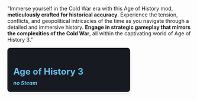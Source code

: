 "Immerse yourself in the Cold War era with this Age of History mod, **meticulously crafted for historical accuracy**.
Experience the tension, conflicts, and geopolitical intricacies of the time as you navigate through a detailed and immersive history. 
**Engage in strategic gameplay that mirrors the complexities of the Cold War**, all within the captivating world of Age of History 3."



<body>
<div id="widget" style="width: 300px; background-color: #171a21; color: #c6d4df; border-radius: 8px; padding: 16px; text-align: left; box-shadow: 0 4px 8px rgba(0, 0, 0, 0.1);">
	<div id="header" class="header_container">
		<h1 class="main_text" style="max-width: 517px; font-size: 24px; margin-bottom: 8px;">
			<a href="https://store.steampowered.com/app/2772750/Age_of_History_3/?snr=1_5_1100__1100&amp;utm_source=steamwidget" target="_blank" rel="noreferrer" style="color: #66c0f4; text-decoration: none;">Age of History 3</a>
		</h1>
		<h1 class="tail" style="margin: 0; font-size: 14px; color: #66c0f4;">
			<a target="_blank" href="https://store.steampowered.com/app/2772750/Age_of_History_3/?snr=1_5_1100__1100&amp;utm_source=steamwidget" style="color: #66c0f4; text-decoration: none;"><em>no Steam</em></a>
		</h1>
	</div>
	<script type="text/javascript">
		function ResizeText(errorMargin) {
			var containerWidth = $("#header").innerWidth();
			var width = $("#header > .tail").outerWidth();
			$('#header > .main_text').css({'max-width': containerWidth - width});
		}

		$(window).load(function () {
			ResizeText(0);
		});

		$(window).resize(function () {
			ResizeText(0);
		});
	</script>
	<div style="clear: both;"></div>

	<div class="desc">
		<a href="https://store.steampowered.com/app/2772750/Age_of_History_3/?snr=1_5_1100__1100&amp;utm_source=steamwidget" target="_blank" rel="noreferrer">
			<img class="capsule" src="https://cdn.cloudflare.steamstatic.com/steam/apps/2772750/capsule_184x69.jpg?t=1706286405" style="width: 100%; border-radius: 8px;">
		</a>
		<p style="margin: 12px 0; font-size: 14px;">Embark on an epic journey with Age of History 3, which takes you through the vast timeline of human history. From the Age of Civilization to the realms of the far future, play as various Civilizations ranging from dominant empires to small tribes.</p>
	</div>
	<div class="game_area_purchase_platform" style="margin-top: 8px;"><span class="platform_img win"></span></div>
	<div class="game_purchase_action" style="margin-top: 16px;">
		<form name="add_to_wishlist" action="https://store.steampowered.com//api/addtowishlist/" method="POST" target="_blank">
			<input type="hidden" name="snr" value="1_5_1100_">
			<input type="hidden" name="sessionid" value="efb66105de330783ecd3a3b7">
			<input type="hidden" name="appid" value="2772750">
			<input type="hidden" name="widget" value="1">
		</form>
		<div class="game_purchase_action_bg coming_soon" style="background-color: #2d3138; padding: 8px; border-radius: 8px;">
			<div class="coming_soon_date">
				<h1 style="font-size: 16px; margin: 0; color: #66c0f4;">Disponível: A ser anunciado</h1>
			</div>
			<div class="btn_addtocart" style="margin-top: 8px;">
				<a class="btn_addtocart_content" href="javascript:addToWishlist();" style="background-color: #5a5e68; color: #66c0f4; text-decoration: none; display: inline-block; padding: 8px 16px; border-radius: 4px; font-size: 14px;">+ Lista de desejos no Steam</a>
			</div>
			<div style="clear: left;"></div>
		</div>
	</div>
</div>
</body>

	










![1946](https://github.com/GDKAYKY/The-Iron-Curtain/assets/108950475/fff22ae5-e5a7-4ea5-904c-17553d66b7a4)
